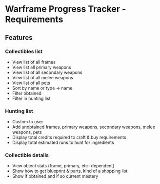 # Warframe Progress Tracker - Requirements

## Features

### Collectibles list

- View list of all frames
- View list all primary weapons
- View list of all secondary weapons
- View list of all melee weapons
- View list of all pets
- Sort by name or type -> name
- Filter obtained
- Filter in hunting list

### Hunting list

- Custom to user
- Add unobtained frames, primary weapons, secondary weapons, melee weapons, pets
- Display total credits required to craft & buy requirements
- Display total estimated runs to hunt for ingredients

### Collectible details

- View object stats (frame, primary, etc- dependent)
- Show how to get blueprint & parts, kind of a shopping list
- Show if obtained and if so current mastery